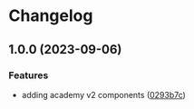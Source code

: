 # Changelog

## 1.0.0 (2023-09-06)


### Features

* adding academy v2 components ([0293b7c](https://github.com/Developer-DAO/academy-turbo/commit/0293b7c59320b767c1dc3483b2aaa910a0aaf667))
